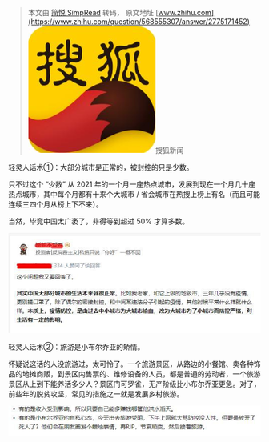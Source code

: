 > 本文由 [简悦 SimpRead](http://ksria.com/simpread/) 转码， 原文地址 [www.zhihu.com](https://www.zhihu.com/question/568555307/answer/2775171452) ![5253556fc84347341997f6ccf3988778_MD5](../assets/5253556fc84347341997f6ccf3988778_MD5.jpg)搜狐新闻​

轻灵人话术①：大部分城市是正常的，被封控的只是少数。

只不过这个 “少数” 从 2021 年的一个月一座热点城市，发展到现在一个月几十座热点城市，其中每个月都有十来个大城市 / 省会城市在热搜上榜上有名（而且可能连续三四个月从榜上下不来）。

当然，毕竟中国太广袤了，非得等到超过 50% 才算多数。

![5fbc491633328dea903c70a14d3c985a_MD5](../assets/5fbc491633328dea903c70a14d3c985a_MD5.jpg)

轻灵人话术②：旅游是小布尔乔亚的矫情。

怀疑说这话的人没旅游过，太可怜了。一个旅游景区，从路边的小餐馆、卖各种饰品的地摊商贩，到景区内售票的、维修设备的人员，都是普通的劳动者，一个旅游景区从上到下能养活多少人？景区门可罗雀，无产阶级比小布尔乔亚更急。对了，前些年的脱贫攻坚，常见的措施之一就是发展乡村旅游。

![95dfeed80a207c3616b39cce6de9ec16_MD5](../assets/95dfeed80a207c3616b39cce6de9ec16_MD5.jpg)